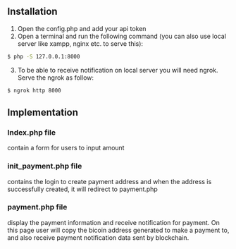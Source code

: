 
## Installation

1. Open the config.php and add your api token
2. Open a terminal and run the following command (you can also use local server like xampp, nginx etc. to serve this): 

```sh
$ php -S 127.0.0.1:8000
```
3. To be able to receive notification on local server you will need ngrok. Serve the ngrok as follow:

```sh
$ ngrok http 8000
```

## Implementation

### Index.php file

contain a form for users to input amount

### init_payment.php file

contains the login to create payment address and when the address is successfully created, it will redirect to payment.php

### payment.php file

display the payment information and receive notification for payment. On this page user will copy the bicoin address generated to make a payment to, and also receive payment notification data sent by blockchain.





